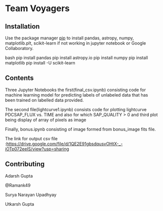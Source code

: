# Team Voyagers


## Installation

Use the package manager [pip](https://pip.pypa.io/en/stable/) to install pandas, astropy, numpy, matplotlib.plt, scikit-learn if not working in jupyter notebook or Google Collaboratory.

bash
pip install pandas
pip install astropy.io
pip install numpy
pip install matplotlib
pip install -U scikit-learn


## Contents

Three Jupyter Notebooks the first(final_csv.ipynb) consisting code for machine learning model for predicting labels of unlabeled data that has been trained on labelled data provided.

The second file(lightcurve1.ipynb) consists code for plotting lightcurve PDCSAP_FLUX vs. TIME and also for which SAP_QUALITY > 0 and third plot being display of array of pixels as image

Finally, bonus.ipynb consisting of image formed from bonus_image fits file. 

The link for output csv file :https://drive.google.com/file/d/1QE2E91gbsdqusvOHtX-_-iOTp072eeIS/view?usp=sharing

## Contributing

Adarsh Gupta

@Ramank49

Surya Narayan Upadhyay

Utkarsh Gupta




